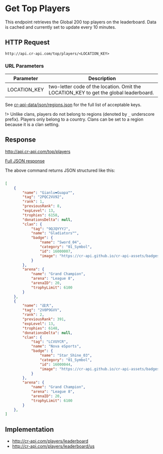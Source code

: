 # Get Top Players

This endpoint retrieves the Global 200 top players on the leaderboard. Data is cached and currently set to update every 10 minutes.

## HTTP Request

`http://api.cr-api.com/top/players/<LOCATION_KEY>`

### URL Parameters

Parameter | Description
--- | ---
LOCATION_KEY | two-letter code of the location. Omit the LOCATION_KEY to get the global leaderboard.

 See [cr-api-data/json/regions.json](https://github.com/cr-api/cr-api-data/blob/master/json/regions.json) for the full list of acceptable keys.

 !> Unlike clans, players do not belong to regions (denoted by `_` underscore prefix). Players only belong to a country. Clans can be set to a region because it is a clan setting.

## Response

http://api.cr-api.com/top/players

<a href="/json/top_players.json">Full JSON response</a>

The above command returns JSON structured like this:

```json

[
    {
        "name": "Gianlu❤️Guapa™",
        "tag": "2PQC2VU92",
        "rank": 1,
        "previousRank": 8,
        "expLevel": 13,
        "trophies": 6158,
        "donationsDelta": null,
        "clan": {
            "tag": "9QJQYYYJ",
            "name": "Gladiators™️",
            "badge": {
                "name": "Sword_04",
                "category": "01_Symbol",
                "id": 16000007,
                "image": "https://cr-api.github.io/cr-api-assets/badges/Sword_04.png"
            }
        },
        "arena": {
            "name": "Grand Champion",
            "arena": "League 8",
            "arenaID": 20,
            "trophyLimit": 6100
        }
    },
    {
        "name": "战大",
        "tag": "2V0P9GVV",
        "rank": 2,
        "previousRank": 391,
        "expLevel": 13,
        "trophies": 6148,
        "donationsDelta": null,
        "clan": {
            "tag": "LCVUYCR",
            "name": "Nova eSports",
            "badge": {
                "name": "Star_Shine_03",
                "category": "01_Symbol",
                "id": 16000044,
                "image": "https://cr-api.github.io/cr-api-assets/badges/Star_Shine_03.png"
            }
        },
        "arena": {
            "name": "Grand Champion",
            "arena": "League 8",
            "arenaID": 20,
            "trophyLimit": 6100
        }
    },
]
```

## Implementation

- http://cr-api.com/players/leaderboard
- http://cr-api.com/players/leaderboard/us
